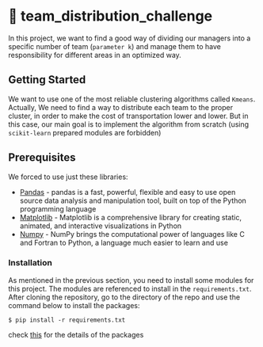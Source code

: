 # :scroll: team_distribution_challenge
In this project, we want to find a good way of dividing our managers into a specific number of team (``` parameter k ```) and manage them to have responsibility for different areas in an optimized way. 

## Getting Started
We want to use one of the most reliable clustering algorithms called ```Kmeans```. Actually, We need to find a way to distribute each team to the proper cluster, in order to make the cost of transportation lower and lower.
But in this case, our main goal is to implement the algorithm from scratch (using ```scikit-learn``` prepared modules are forbidden) 

## Prerequisites
We forced to use just these libraries:

* [Pandas](https://pandas.pydata.org/getting_started.html) - pandas is a fast, powerful, flexible and easy to use open source data analysis and manipulation tool, built on top of the Python programming language
* [Matplotlib](https://matplotlib.org/) - Matplotlib is a comprehensive library for creating static, animated, and interactive visualizations in Python
* [Numpy](https://numpy.org/) - NumPy brings the computational power of languages like C and Fortran to Python, a language much easier to learn and use

### Installation
As mentioned in the previous section, you need to install some modules for this project. The modules are referenced to install in the ```requirements.txt```. After cloning the repository, go to the directory of the repo and use the command below to install the packages:
```
$ pip install -r requirements.txt
```
check [this](https://github.com/MaLo94/team_distribution_challenge/blob/main/requirements.txt) for the details of the packages